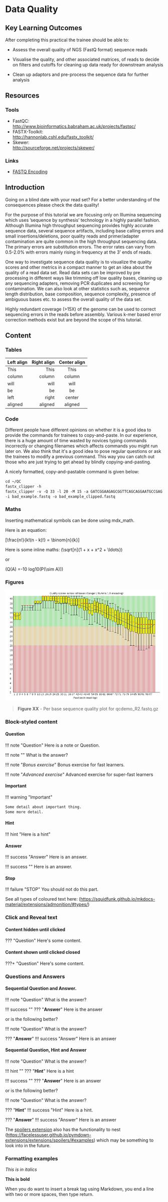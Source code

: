 <!-- Headers
# H1
## H2
### H3
#### H4
##### H5
###### H6
-->


<!-- Module Title -->
# Data Quality


<!--
Key Learning Outcomes (KLOs) are an important aspect of any learning/training.
They provide % valuable infomation about what the trainee will have learned,
what they will be able to do or know about at the end of the module.
Unlike objectives which are more trainer oriented, KLOs are focused on the learner.
At the end of the module, the KLOs can be used to develop criteria for writing an assessment t
see if the trainees knowledge/skills have improved as a result of the module.

Search online for information on how to write KLOs. e.g.
http://www.teaching-learning.utas.edu.au/__data/assets/word_doc/0014/23333/Learning-outcomes-v9.1.doc
-->
## Key Learning Outcomes

After completing this practical the trainee should be able to:

* Assess the overall quality of NGS (FastQ format) sequence reads

* Visualise the quality, and other associated matrices, of reads to
  decide on filters and cutoffs for cleaning up data ready for downstream
  analysis

* Clean up adaptors and pre-process the sequence data for further analysis


## Resources

### Tools

* FastQC:  
http://www.bioinformatics.babraham.ac.uk/projects/fastqc/
* FASTX-Toolkit:  
http://hannonlab.cshl.edu/fastx_toolkit/
* Skewer:  
http://sourceforge.net/projects/skewer/

### Links

* [FASTQ Encoding](http://en.wikipedia.org/wiki/FASTQ_format#Encoding)


## Introduction

Going on a blind date with your read set? For a better understanding of
the consequences please check the data quality!

For the purpose of this tutorial we are focusing only on Illumina
sequencing which uses ’sequence by synthesis’ technology in a highly
parallel fashion. Although Illumina high throughput sequencing provides
highly accurate sequence data, several sequence artifacts, including
base calling errors and small insertions/deletions, poor quality reads
and primer/adapter contamination are quite common in the high throughput
sequencing data. The primary errors are substitution errors. The error
rates can vary from 0.5-2.0% with errors mainly rising in frequency at
the 3’ ends of reads.

One way to investigate sequence data quality is to visualize the quality
scores and other metrics in a compact manner to get an idea about the
quality of a read data set. Read data sets can be improved by pre
processing in different ways like trimming off low quality bases,
cleaning up any sequencing adapters, removing PCR duplicates and
screening for contamination. We can also look at other statistics such
as, sequence length distribution, base composition, sequence complexity,
presence of ambiguous bases etc. to assess the overall quality of the
data set.

Highly redundant coverage (>15X) of the genome can be used to correct
sequencing errors in the reads before assembly. Various k-mer based
error correction methods exist but are beyond the scope of this
tutorial.


## Content


### Tables

| Left align | Right align | Center align |
|:-----------|------------:|:------------:|
| This       |        This |     This     |
| column     |      column |    column    |    
| will       |        will |     will     |
| be         |          be |      be      |
| left       |       right |    center    |
| aligned    |     aligned |   aligned    |

### Code

Different people have different opinions on whether it is a good idea to provide the commands for
trainees to copy-and-paste. In our experience, there is a huge amount of time wasted by novices
typing commands incorrectly or changing filenames which affects commands you might run later on. We
also think that it's a good idea to pose regular questions or ask the trainees to modify a previous
command. This way you can catch out those who are just trying to get ahead by blindly
copying-and-pasting.

A nicely formatted, copy-and-pastable command is given below:


```
cd ~/QC
fastx_clipper -h
fastx_clipper -v -Q 33 -l 20 -M 15 -a GATCGGAAGAGCGGTTCAGCAGGAATGCCGAG -i bad_example.fastq -o bad_example_clipped.fastq
```

### Maths

Inserting mathematical symbols can be done using mdx_math.

Here is an equation:

\[\frac{n!}{k!(n - k)!} = \binom{n}{k}\]


Here is some inline maths: \(\sqrt[n]{1 + x + x^2 + \ldots}\)

or

\(Q(A) =-10 log10(P(\sim A))\)


### Figures

![Per base sequence quality plot for qcdemo_R2.fastq.gz](images/bad_example_quality_trimmed.png)
> **Figure XX** - Per base sequence quality plot for qcdemo_R2.fastq.gz


### Block-styled content
#### Question

!!! note "Question"
    Here is a note or Question.

!!! note ""
    What is the answer?  

!!! note "*Bonus exercise*"
    Bonus exercise for fast learners.

!!! note "*Advanced exercise*"
    Advanced exercise for super-fast learners      

#### Important

!!! warning "Important"

    Some detail about important thing.
    Some more detail.

#### Hint

!!! hint
    "Here is a hint"

#### Answer

!!! success "Answer"
    Here is an answer.

!!! success ""
    Here is an answer.    

#### Stop

!!! failure "STOP"
    You should not do this part.


See all types of coloured text here: (https://squidfunk.github.io/mkdocs-material/extensions/admonition/#types/)


### Click and Reveal text

#### Content hidden until clicked

??? "Question"
    Here's some content.

#### Content shown until clicked closed

???+ "Question"
    Here's some content.    

### Questions and Answers

#### Sequential Question and Answer.

!!! note "Question"
    What is the answer?

!!! success ""
    ??? "**Answer**"
        Here is the answer


or is the following better?

!!! note "Question"
    What is the answer?

??? "**Answer**"
    !!! success "Answer"
        Here is an answer



#### Sequential Question, Hint and Answer

!!! note "Question"
    What is the answer?

!!! hint ""
    ??? "**Hint**"
        Here is a hint

!!! success ""
    ??? "**Answer**"
        Here is an answer

or is the following better?

!!! note "Question"
    What is the answer?

??? "**Hint**"
    !!! success "Hint"
        Here is a hint.

??? "**Answer**"
    !!! success "Answer"
        Here is an answer



The [spoilers extension](https://facelessuser.github.io/pymdown-extensions/extensions/spoilers/)
also has the functionality to nest (https://facelessuser.github.io/pymdown-extensions/extensions/spoilers/#examples)
which may be something to look into in the future.


### Formatting examples

*This is in italics*

**This is bold**

When you do want to insert a break tag using Markdown, you end a line with two or more spaces, then type return.
